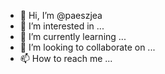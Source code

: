 - 👋 Hi, I’m @paeszjea
- 👀 I’m interested in ...
- 🌱 I’m currently learning ...
- 💞️ I’m looking to collaborate on ...
- 📫 How to reach me ...

<!---
paeszjea/paeszjea is a ✨ special ✨ repository because its `README.md` (this file) appears on your GitHub profile.
You can click the Preview link to take a look at your changes.
--->
